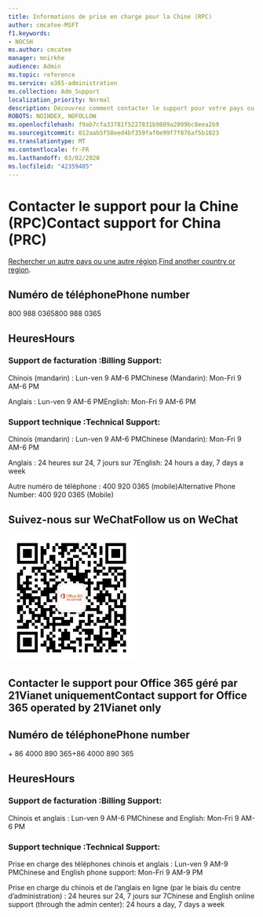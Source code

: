 ```yaml
---
title: Informations de prise en charge pour la Chine (RPC)
author: cmcatee-MSFT
f1.keywords:
- NOCSH
ms.author: cmcatee
manager: mnirkhe
audience: Admin
ms.topic: reference
ms.service: o365-administration
ms.collection: Adm_Support
localization_priority: Normal
description: Découvrez comment contacter le support pour votre pays ou région.
ROBOTS: NOINDEX, NOFOLLOW
ms.openlocfilehash: f9ab7cfa33781f5227831b9809a2099bc8eea2b9
ms.sourcegitcommit: 812aab5f58eed4bf359faf0e99f7f876af5b1023
ms.translationtype: MT
ms.contentlocale: fr-FR
ms.lasthandoff: 03/02/2020
ms.locfileid: "42359485"
---
```

# <a name="contact-support-for-china-prc"></a><span data-ttu-id="1031b-103">Contacter le support pour la Chine (RPC)</span><span class="sxs-lookup"><span data-stu-id="1031b-103">Contact support for China (PRC)</span></span>

<span data-ttu-id="1031b-104">[Rechercher un autre pays ou une autre région](../contact-support-for-business-products.md).</span><span class="sxs-lookup"><span data-stu-id="1031b-104">[Find another country or region](../contact-support-for-business-products.md).</span></span>

## <a name="phone-number"></a><span data-ttu-id="1031b-105">Numéro de téléphone</span><span class="sxs-lookup"><span data-stu-id="1031b-105">Phone number</span></span>
<span data-ttu-id="1031b-106">800 988 0365</span><span class="sxs-lookup"><span data-stu-id="1031b-106">800 988 0365</span></span>

## <a name="hours"></a><span data-ttu-id="1031b-107">Heures</span><span class="sxs-lookup"><span data-stu-id="1031b-107">Hours</span></span>
### <a name="billing-support"></a><span data-ttu-id="1031b-108">Support de facturation :</span><span class="sxs-lookup"><span data-stu-id="1031b-108">Billing Support:</span></span>

<span data-ttu-id="1031b-109">Chinois (mandarin) : Lun-ven 9 AM-6 PM</span><span class="sxs-lookup"><span data-stu-id="1031b-109">Chinese (Mandarin): Mon-Fri 9 AM-6 PM</span></span>

<span data-ttu-id="1031b-110">Anglais : Lun-ven 9 AM-6 PM</span><span class="sxs-lookup"><span data-stu-id="1031b-110">English: Mon-Fri 9 AM-6 PM</span></span>

### <a name="technical-support"></a><span data-ttu-id="1031b-111">Support technique :</span><span class="sxs-lookup"><span data-stu-id="1031b-111">Technical Support:</span></span>

<span data-ttu-id="1031b-112">Chinois (mandarin) : Lun-ven 9 AM-6 PM</span><span class="sxs-lookup"><span data-stu-id="1031b-112">Chinese (Mandarin): Mon-Fri 9 AM-6 PM</span></span>

<span data-ttu-id="1031b-113">Anglais : 24 heures sur 24, 7 jours sur 7</span><span class="sxs-lookup"><span data-stu-id="1031b-113">English: 24 hours a day, 7 days a week</span></span>

<span data-ttu-id="1031b-114">Autre numéro de téléphone : 400 920 0365 (mobile)</span><span class="sxs-lookup"><span data-stu-id="1031b-114">Alternative Phone Number: 400 920 0365 (Mobile)</span></span>

## <a name="follow-us-on-wechat"></a><span data-ttu-id="1031b-115">Suivez-nous sur WeChat</span><span class="sxs-lookup"><span data-stu-id="1031b-115">Follow us on WeChat</span></span>
![Code QR WeChat](../../media/4d8fe09c-1a11-4cd8-be4c-75add8dccddd.jpg)

## <a name="contact-support-for-office-365-operated-by-21vianet-only"></a><span data-ttu-id="1031b-117">Contacter le support pour Office 365 géré par 21Vianet uniquement</span><span class="sxs-lookup"><span data-stu-id="1031b-117">Contact support for Office 365 operated by 21Vianet only</span></span>
## <a name="phone-number"></a><span data-ttu-id="1031b-118">Numéro de téléphone</span><span class="sxs-lookup"><span data-stu-id="1031b-118">Phone number</span></span>
<span data-ttu-id="1031b-119">+ 86 4000 890 365</span><span class="sxs-lookup"><span data-stu-id="1031b-119">+86 4000 890 365</span></span>

## <a name="hours"></a><span data-ttu-id="1031b-120">Heures</span><span class="sxs-lookup"><span data-stu-id="1031b-120">Hours</span></span>
### <a name="billing-support"></a><span data-ttu-id="1031b-121">Support de facturation :</span><span class="sxs-lookup"><span data-stu-id="1031b-121">Billing Support:</span></span>

<span data-ttu-id="1031b-122">Chinois et anglais : Lun-ven 9 AM-6 PM</span><span class="sxs-lookup"><span data-stu-id="1031b-122">Chinese and English: Mon-Fri 9 AM-6 PM</span></span>

### <a name="technical-support"></a><span data-ttu-id="1031b-123">Support technique :</span><span class="sxs-lookup"><span data-stu-id="1031b-123">Technical Support:</span></span>

<span data-ttu-id="1031b-124">Prise en charge des téléphones chinois et anglais : Lun-ven 9 AM-9 PM</span><span class="sxs-lookup"><span data-stu-id="1031b-124">Chinese and English phone support: Mon-Fri 9 AM-9 PM</span></span>

<span data-ttu-id="1031b-125">Prise en charge du chinois et de l’anglais en ligne (par le biais du centre d’administration) : 24 heures sur 24, 7 jours sur 7</span><span class="sxs-lookup"><span data-stu-id="1031b-125">Chinese and English online support (through the admin center): 24 hours a day, 7 days a week</span></span>
